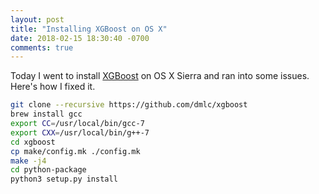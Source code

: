 ```yaml
---
layout: post
title: "Installing XGBoost on OS X"
date: 2018-02-15 18:30:40 -0700
comments: true
---
```

Today I went to install [XGBoost](https://github.com/dmlc/xgboost) on OS X Sierra and ran into some issues. Here's how I fixed it.
<!--more-->

```bash
git clone --recursive https://github.com/dmlc/xgboost
brew install gcc
export CC=/usr/local/bin/gcc-7
export CXX=/usr/local/bin/g++-7
cd xgboost
cp make/config.mk ./config.mk
make -j4
cd python-package
python3 setup.py install
```
